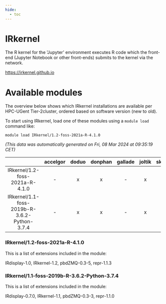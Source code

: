 ```yaml
---
hide:
  - toc
---
```


IRkernel
========


The R kernel for the 'Jupyter' environment executes R code  which the front-end (Jupyter Notebook or other front-ends) submits to the  kernel via the network.

https://irkernel.github.io
# Available modules


The overview below shows which IRkernel installations are available per HPC-UGent Tier-2cluster, ordered based on software version (new to old).

To start using IRkernel, load one of these modules using a `module load` command like:

```shell
module load IRkernel/1.2-foss-2021a-R-4.1.0
```

*(This data was automatically generated on Fri, 08 Mar 2024 at 09:35:19 CET)*  

| |accelgor|doduo|donphan|gallade|joltik|skitty|
| :---: | :---: | :---: | :---: | :---: | :---: | :---: |
|IRkernel/1.2-foss-2021a-R-4.1.0|-|x|x|-|x|x|
|IRkernel/1.1-foss-2019b-R-3.6.2-Python-3.7.4|-|x|x|-|x|x|


### IRkernel/1.2-foss-2021a-R-4.1.0

This is a list of extensions included in the module:

IRdisplay-1.0, IRkernel-1.2, pbdZMQ-0.3-5, repr-1.1.3

### IRkernel/1.1-foss-2019b-R-3.6.2-Python-3.7.4

This is a list of extensions included in the module:

IRdisplay-0.7.0, IRkernel-1.1, pbdZMQ-0.3-3, repr-1.1.0